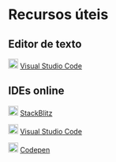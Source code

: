 # Recursos úteis
## Editor de texto
<img src="https://code.visualstudio.com/favicon.ico" height="20"> [Visual Studio Code](https://code.visualstudio.com/)

## IDEs online

<img src="https://c.staticblitz.com/assets/favicon-7453cf0c12d349fb64b7aa2b69cc69c026f083a27f139f0839b1f4948bed6811.png" height="20"> [StackBlitz](https://stackblitz.com/enterprise)

<img src="https://code.visualstudio.com/favicon.ico" height="20"> [Visual Studio Code](https://code.visualstudio.com/)

<img src="https://cpwebassets.codepen.io/assets/favicon/favicon-touch-de50acbf5d634ec6791894eba4ba9cf490f709b3d742597c6fc4b734e6492a5a.png" height="20"> [Codepen](https://codepen.io/)



